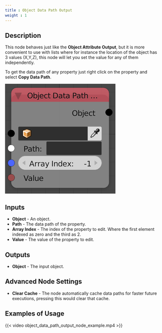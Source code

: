 ```yaml
---
title : Object Data Path Output
weight : 1
---
```


## Description

This node behaves just like the **Object Attribute Output**, but it is
more convenient to use with lists where for instance the location of the
object has 3 values (X,Y,Z), this node will let you set the value for
any of them independently.

To get the data path of any property just right click on the property
and select **Copy Data Path**.

![image](object_data_path_output_node.png)

## Inputs

  - **Object** - An object.
  - **Path** - The data path of the property.
  - **Array Index** - The index of the property to edit. Where the first
    element indexed as zero and the third as 2.
  - **Value** - The value of the property to edit.

## Outputs

  - **Object** - The input object.

## Advanced Node Settings

  - **Clear Cache** - The node automatically cache data paths for faster
    future executions, pressing this would clear that cache.

## Examples of Usage

{{< video object_data_path_output_node_example.mp4 >}}
